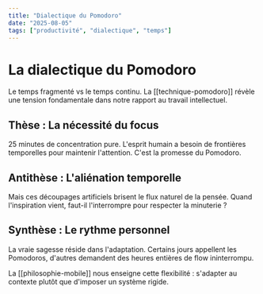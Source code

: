 ```yaml
---
title: "Dialectique du Pomodoro"
date: "2025-08-05"
tags: ["productivité", "dialectique", "temps"]
---
```


# La dialectique du Pomodoro

Le temps fragmenté vs le temps continu. La [[technique-pomodoro]] révèle une tension fondamentale dans notre rapport au travail intellectuel.

## Thèse : La nécessité du focus

25 minutes de concentration pure. L'esprit humain a besoin de frontières temporelles pour maintenir l'attention. C'est la promesse du Pomodoro.

## Antithèse : L'aliénation temporelle  

Mais ces découpages artificiels brisent le flux naturel de la pensée. Quand l'inspiration vient, faut-il l'interrompre pour respecter la minuterie ?

## Synthèse : Le rythme personnel

La vraie sagesse réside dans l'adaptation. Certains jours appellent les Pomodoros, d'autres demandent des heures entières de flow ininterrompu.

La [[philosophie-mobile]] nous enseigne cette flexibilité : s'adapter au contexte plutôt que d'imposer un système rigide.